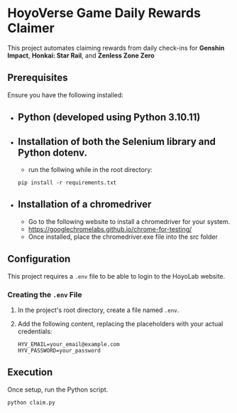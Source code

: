 # **HoyoVerse Game Daily Rewards Claimer**

This project automates claiming rewards from daily check-ins for **Genshin Impact**, **Honkai: Star Rail**, and **Zenless Zone Zero**

## Prerequisites

Ensure you have the following installed:

- ## **Python** (developed using Python 3.10.11)
- ## Installation of both the Selenium library and Python dotenv.
    - run the follwing while in the root directory:
    ```
    pip install -r requirements.txt
    ```
- ## Installation of a chromedriver
    - Go to the following website to install a chromedriver for your system.
    - https://googlechromelabs.github.io/chrome-for-testing/
    - Once installed, place the chromedriver.exe file into the src folder

## Configuration

This project requires a `.env` file to be able to login to the HoyoLab website.  

### Creating the `.env` File  

1. In the project's root directory, create a file named `.env`.
2. Add the following content, replacing the placeholders with your actual credentials:

   ```
   HYV_EMAIL=your_email@example.com
   HYV_PASSWORD=your_password
   ```

## Execution
Once setup, run the Python script.
``` 
python claim.py 
```

